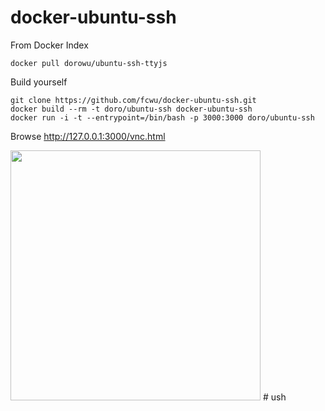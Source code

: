 docker-ubuntu-ssh
=========================

From Docker Index

```
docker pull dorowu/ubuntu-ssh-ttyjs
```

Build yourself
```
git clone https://github.com/fcwu/docker-ubuntu-ssh.git
docker build --rm -t doro/ubuntu-ssh docker-ubuntu-ssh
docker run -i -t --entrypoint=/bin/bash -p 3000:3000 doro/ubuntu-ssh
```

Browse http://127.0.0.1:3000/vnc.html

<img src="https://raw.github.com/fcwu/docker-ubuntu-ssh/master/screenshots/ttyjs.png" width=400/>
# ush
